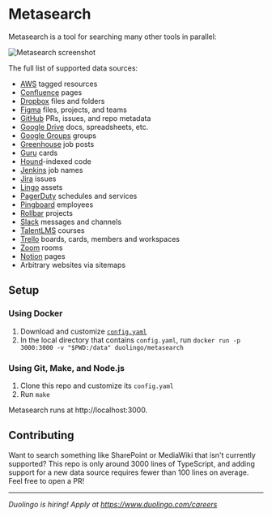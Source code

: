 # Metasearch

Metasearch is a tool for searching many other tools in parallel:

![Metasearch screenshot](.github/screenshot.png)

The full list of supported data sources:

- [AWS](https://aws.amazon.com/) tagged resources
- [Confluence](https://www.atlassian.com/software/confluence) pages
- [Dropbox](https://www.dropbox.com/) files and folders
- [Figma](https://www.figma.com/) files, projects, and teams
- [GitHub](https://github.com/) PRs, issues, and repo metadata
- [Google Drive](https://www.google.com/drive/) docs, spreadsheets, etc.
- [Google Groups](https://groups.google.com/) groups
- [Greenhouse](https://www.greenhouse.io/) job posts
- [Guru](https://www.getguru.com/) cards
- [Hound](https://github.com/hound-search/hound)-indexed code
- [Jenkins](https://www.jenkins.io/) job names
- [Jira](https://www.atlassian.com/software/jira) issues
- [Lingo](https://www.lingoapp.com/) assets
- [PagerDuty](https://www.pagerduty.com/) schedules and services
- [Pingboard](https://pingboard.com/) employees
- [Rollbar](https://rollbar.com/) projects
- [Slack](https://slack.com/) messages and channels
- [TalentLMS](https://www.talentlms.com/) courses
- [Trello](https://trello.com/en-US) boards, cards, members and workspaces
- [Zoom](https://zoom.us/) rooms
- [Notion](https://notion.so) pages
- Arbitrary websites via sitemaps

## Setup

### Using Docker

1. Download and customize [`config.yaml`](https://github.com/duolingo/metasearch/raw/master/config.yaml)
1. In the local directory that contains `config.yaml`, run `docker run -p 3000:3000 -v "$PWD:/data" duolingo/metasearch`

### Using Git, Make, and Node.js

1. Clone this repo and customize its `config.yaml`
1. Run `make`

Metasearch runs at http://localhost:3000.

## Contributing

Want to search something like SharePoint or MediaWiki that isn't currently supported? This repo is only around 3000 lines of TypeScript, and adding support for a new data source requires fewer than 100 lines on average. Feel free to open a PR!

---

_Duolingo is hiring! Apply at https://www.duolingo.com/careers_
